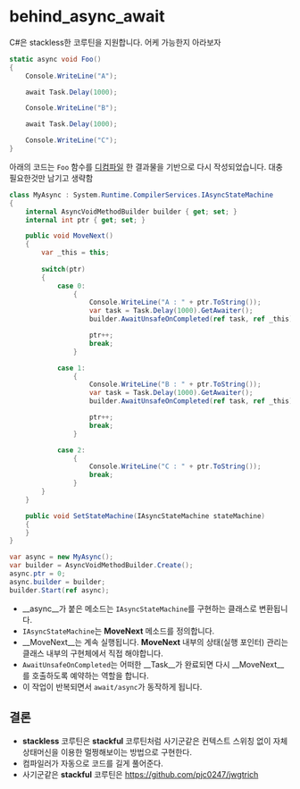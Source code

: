 behind_async_await
====
C#은 stackless한 코루틴을 지원합니다. 어케 가능한지 아라보자

```cs
static async void Foo()
{
    Console.WriteLine("A");

    await Task.Delay(1000);

    Console.WriteLine("B");

    await Task.Delay(1000);

    Console.WriteLine("C");
}
```

아래의 코드는 `Foo` 함수를 [디컴파일](https://github.com/pjc0247/behind_async_await/blob/master/decompiled.il) 한 결과물을 기반으로 다시 작성되었습니다. 대충 필요한것만 남기고 생략함
```cs
class MyAsync : System.Runtime.CompilerServices.IAsyncStateMachine
{
    internal AsyncVoidMethodBuilder builder { get; set; }
    internal int ptr { get; set; }

    public void MoveNext()
    {
        var _this = this;
        
        switch(ptr)
        {
            case 0:
                {
                    Console.WriteLine("A : " + ptr.ToString());
                    var task = Task.Delay(1000).GetAwaiter();
                    builder.AwaitUnsafeOnCompleted(ref task, ref _this);

                    ptr++;
                    break;
                }

            case 1:
                {
                    Console.WriteLine("B : " + ptr.ToString());
                    var task = Task.Delay(1000).GetAwaiter();
                    builder.AwaitUnsafeOnCompleted(ref task, ref _this);

                    ptr++;
                    break;
                }

            case 2:
                {
                    Console.WriteLine("C : " + ptr.ToString());
                    break;
                }
        }
    }

    public void SetStateMachine(IAsyncStateMachine stateMachine)
    {
    }
}

var async = new MyAsync();
var builder = AsyncVoidMethodBuilder.Create();
async.ptr = 0;
async.builder = builder;
builder.Start(ref async);
```

* __async__가 붙은 메소드는 `IAsyncStateMachine`를 구현하는 클래스로 변환됩니다.
* `IAsyncStateMachine`는 __MoveNext__ 메소드를 정의합니다.
* __MoveNext__는 계속 실행됩니다. __MoveNext__ 내부의 상태(실행 포인터) 관리는 클래스 내부의 구현체에서 직접 해야합니다.
* `AwaitUnsafeOnCompleted`는 어떠한 __Task__가 완료되면 다시 __MoveNext__를 호출하도록 예약하는 역할을 합니다.
* 이 작업이 반복되면서 `await/async`가 동작하게 됩니다.

결론
----
* __stackless__ 코루틴은 __stackful__ 코루틴처럼 사기군같은 컨텍스트 스위칭 없이 자체 상태머신을 이용한 멀쩡해보이는 방법으로 구현한다.
* 컴파일러가 자동으로 코드를 길게 풀어준다.
* 사기군같은 __stackful__ 코루틴은 https://github.com/pjc0247/jwgtrich
